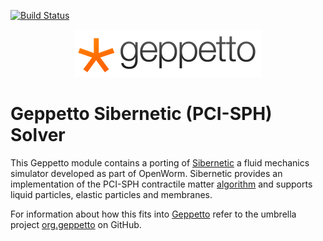 [![Build Status](https://travis-ci.org/openworm/org.geppetto.solver.sph.png?branch=master)](https://travis-ci.org/openworm/org.geppetto.solver.sph)

<p align="center">
  <img src="https://github.com/tarelli/bucket/blob/master/geppetto%20logo.png?raw=true" alt="Geppetto logo"/>
</p>

# Geppetto Sibernetic (PCI-SPH) Solver

This Geppetto module contains a porting of [Sibernetic](http://openworm.github.io/Smoothed-Particle-Hydrodynamics/) a fluid mechanics simulator developed as part of OpenWorm. Sibernetic provides an implementation of the PCI-SPH contractile matter [algorithm](https://sph-sjtu-f06.googlecode.com/files/a40-solenthaler.pdf) and supports liquid particles, elastic particles and membranes.

For information about how this fits into [Geppetto](http://www.geppetto.org/) refer to the umbrella project [org.geppetto](https://github.com/openworm/org.geppetto) on GitHub.
